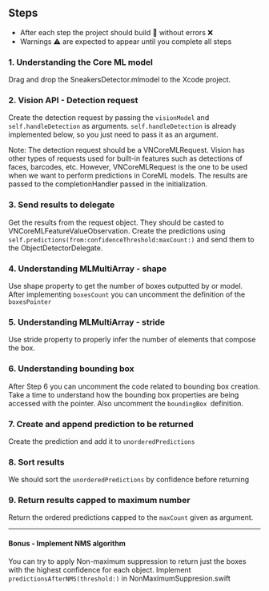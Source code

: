 ## Steps
* After each step the project should build 👷 without errors ❌  
* Warnings ⚠️ are expected to appear until you complete all steps

### 1. Understanding the Core ML model 
Drag and drop the SneakersDetector.mlmodel to the Xcode project.
### 2. Vision API - Detection request

Create the detection request by passing the `visionModel` and `self.handleDetection` as arguments. `self.handleDetection` is already implemented below, so you just need to pass it as an argument.

Note: The detection request should be a VNCoreMLRequest. Vision has other types of requests used for built-in features such as detections of faces, barcodes, etc. However, VNCoreMLRequest is the one to be used when we want to perform predictions in CoreML models. The results are passed to the completionHandler passed in the initialization.

### 3. Send results to delegate
Get the results from the request object. They should be casted to VNCoreMLFeatureValueObservation.
Create the predictions using `self.predictions(from:confidenceThreshold:maxCount:)` and send them to the ObjectDetectorDelegate.

### 4. Understanding MLMultiArray - shape
Use shape property to get the number of boxes outputted by or model. After implementing `boxesCount` you can uncomment the definition of the `boxesPointer`

### 5. Understanding MLMultiArray - stride
Use stride property to properly infer the number of elements that compose the box.

### 6. Understanding bounding box
After Step 6 you can uncomment the code related to bounding box creation.
Take a time to understand how the bounding box properties are being accessed with the pointer. Also uncomment the `boundingBox `definition.

### 7. Create and append prediction to be returned
Create the prediction and add it to `unorderedPredictions`

### 8. Sort results
We should sort the `unorderedPredictions` by confidence before returning

### 9. Return results capped to maximum number
Return the ordered predictions capped to the `maxCount` given as argument.

___
#### Bonus - Implement NMS algorithm
You can try to apply Non-maximum suppression to return just the boxes with the highest confidence for each object. Implement `predictionsAfterNMS(threshold:)` in NonMaximumSuppresion.swift
